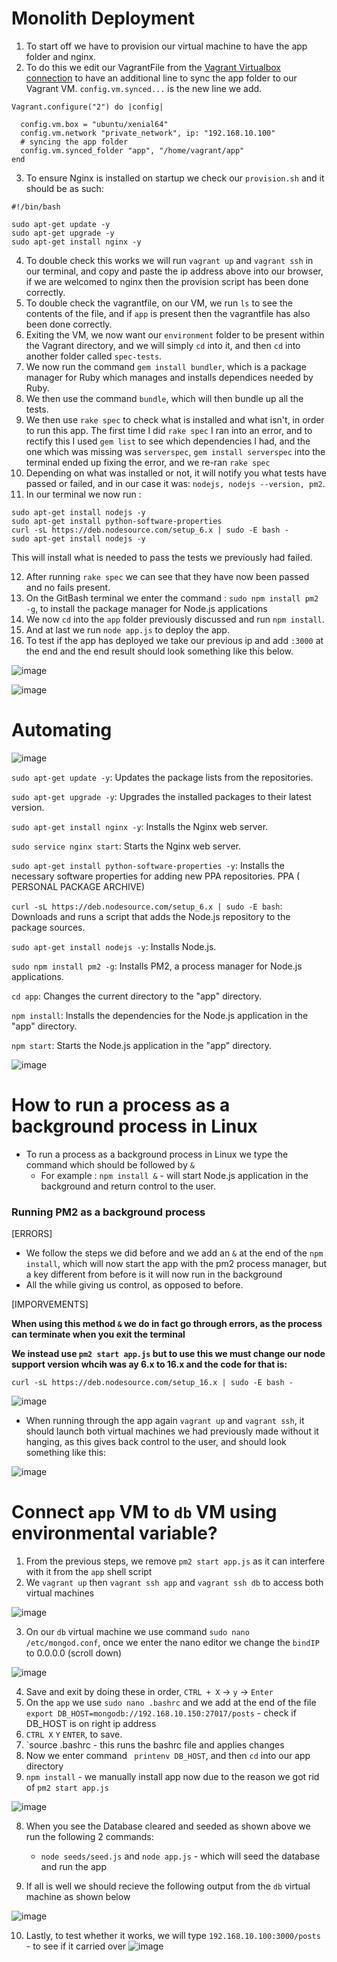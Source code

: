# Monolith Deployment

1. To start off we have to provision our virtual machine to have the app folder and nginx.
2. To do this we edit our VagrantFile from the [Vagrant Virtualbox connection](https://github.com/mthussain1234/github_virtualisation_tech221#vagrant-virtualbox-connection) to have an additional line to sync the app folder to our Vagrant VM. `config.vm.synced...` is the new line we add.
```
Vagrant.configure("2") do |config|

  config.vm.box = "ubuntu/xenial64"
  config.vm.network "private_network", ip: "192.168.10.100"
  # syncing the app folder
  config.vm.synced_folder "app", "/home/vagrant/app"
end
```

3. To ensure Nginx is installed on startup we check our `provision.sh` and it should be as such: 
```
#!/bin/bash

sudo apt-get update -y
sudo apt-get upgrade -y
sudo apt-get install nginx -y
```

4.  To double check this works we will run `vagrant up` and `vagrant ssh` in our terminal, and copy and paste the ip address above into our browser, if we are welcomed to nginx then the provision script has been done correctly.
5.  To double check the vagrantfile, on our VM, we run `ls` to see the contents of the file, and if `app` is present then the vagrantfile has also been done correctly.
6.  Exiting the VM, we now want our `environment` folder to be present within the Vagrant directory, and we will simply `cd` into it, and then `cd` into another folder called `spec-tests`. 
7.  We now run the command `gem install bundler`, which is a package manager for Ruby which manages and installs dependices needed by Ruby.
8.  We then use the command `bundle`, which will then bundle up all the tests.
9.  We then use `rake spec` to check what is installed and what isn't, in order to run this app. The first time I did `rake spec` I ran into an error, and to rectify this I used `gem list` to see which dependencies I had, and the one which was missing was `serverspec`, `gem install serverspec` into the terminal ended up fixing the error, and we re-ran `rake spec`
10.  Depending on what was installed or not, it will notify you what tests have passed or failed, and in our case it was: `nodejs, nodejs --version, pm2`.
11.  In our terminal we now run : 
  ```
  sudo apt-get install nodejs -y
sudo apt-get install python-software-properties
curl -sL https://deb.nodesource.com/setup_6.x | sudo -E bash -
sudo apt-get install nodejs -y
```
This will install what is needed to pass the tests we previously had failed.

12.  After running `rake spec` we can see that they have now been passed and no fails present.
14.  On the GitBash terminal we enter the command :
`sudo npm install pm2 -g`, to install the package manager for Node.js applications
14.  We now `cd` into the `app` folder previously discussed and run `npm install`.
15.  And at last we run `node app.js` to deploy the app.
16.  To test if the app has deployed we take our previous ip and add `:3000` at the end and the end result should look something like this below.


![image](https://user-images.githubusercontent.com/129314018/232801602-98de8a87-55a4-4326-82dd-4ff1d5d1f1cc.png)


![image](https://user-images.githubusercontent.com/129314018/232799997-ecc89a58-b2cc-417d-8bd1-7a64816b2dcb.png)

# Automating


![image](https://user-images.githubusercontent.com/129314018/232823447-d13e617e-11e0-4d5a-a7db-31bb524eb17e.png)

`sudo apt-get update -y`: Updates the package lists from the repositories.

`sudo apt-get upgrade -y`: Upgrades the installed packages to their latest version.

`sudo apt-get install nginx -y`: Installs the Nginx web server.

`sudo service nginx start`: Starts the Nginx web server.

`sudo apt-get install python-software-properties -y`: Installs the necessary software properties for adding new PPA repositories. PPA ( PERSONAL PACKAGE ARCHIVE)

`curl -sL https://deb.nodesource.com/setup_6.x | sudo -E bash`: Downloads and runs a script that adds the Node.js repository to the package sources.

`sudo apt-get install nodejs -y`: Installs Node.js.

`sudo npm install pm2 -g`: Installs PM2, a process manager for Node.js applications.

`cd app`: Changes the current directory to the "app" directory.

`npm install`: Installs the dependencies for the Node.js application in the "app" directory.

`npm start`: Starts the Node.js application in the "app" directory.

![image](https://user-images.githubusercontent.com/129314018/232823616-03b876c2-0ecb-47e6-98ea-2bdc998fd570.png)

# How to run a process as a background process in Linux

* To run a process as a background process in Linux we type the command which should be followed by `&`
  * For example : `npm install &` - will start Node.js application in the background and return control to the user.

### Running PM2 as a background process

[ERRORS]
* We follow the steps we did before and we add an `&` at the end of the `npm install`, which will now start the app with the pm2 process manager, but a key different from before is it will now run in the background
* All the while giving us control, as opposed to before.


[IMPORVEMENTS]

**When using this method `&` we do in fact go through errors, as the process can terminate when you exit the terminal**

**We instead use `pm2 start app.js` but to use this we must change our node support version whcih was ay 6.x to 16.x and the code for that is:**

`curl -sL https://deb.nodesource.com/setup_16.x | sudo -E bash -`

![image](https://user-images.githubusercontent.com/129314018/233321285-226b46bd-cac4-4c53-a54a-2fc9068adf1f.png)

* When running through the app again `vagrant up` and `vagrant ssh`, it should launch both virtual machines we had previously made without it hanging, as this gives back control to the user, and should look something like this: 

![image](https://user-images.githubusercontent.com/129314018/233325101-b5634120-ae96-4f90-bf7b-39276f1fd0a6.png)

# Connect `app` VM to `db` VM using environmental variable?

1. From the previous steps, we remove `pm2 start app.js` as it can interfere with it from the `app` shell script
2. We `vagrant up` then `vagrant ssh app` and `vagrant ssh db` to access both virtual machines


![image](https://user-images.githubusercontent.com/129314018/233373798-b140d81c-8d36-45ba-bfea-f9f8b7f7fd0a.png)


3. On our `db` virtual machine we use command `sudo nano /etc/mongod.conf`, once we enter the nano editor
we change the `bindIP` to 0.0.0.0 (scroll down)

![image](https://user-images.githubusercontent.com/129314018/233374170-e3dd6dd7-351e-464a-a6d7-180ff4f439c8.png)

4. Save and exit by doing these in order, `CTRL + X` -> `y` -> `Enter`
5. On the `app` we use `sudo nano .bashrc` and we add at the end of the file `export DB_HOST=mongodb://192.168.10.150:27017/posts` - check if DB_HOST is on right ip address
6. `CTRL X` `Y` `ENTER`, to save.
7. `source .bashrc - this runs the bashrc file and applies changes
8.  Now we enter command ` printenv DB_HOST`, and then `cd` into our app directory
9.  `npm install` - we manually install app now due to the reason we got rid of `pm2 start app.js`


![image](https://user-images.githubusercontent.com/129314018/233376306-39d6f3d5-77e4-4c75-9751-6b988629ecad.png)

8. When you see the Database cleared and seeded as shown above we run the following 2 commands:
   * `node seeds/seed.js` and `node app.js` - which will seed the database and run the app


9. If all is well we should recieve the following output from the `db` virtual machine as shown below

![image](https://user-images.githubusercontent.com/129314018/233376768-1f901a56-efa5-4cd2-a550-dda56ce8339a.png)

10. Lastly, to test whether it works, we will type `192.168.10.100:3000/posts` - to see if it carried over
![image](https://user-images.githubusercontent.com/129314018/233376930-cf0bf893-e511-4adf-aea9-68f806c95f6f.png)


















